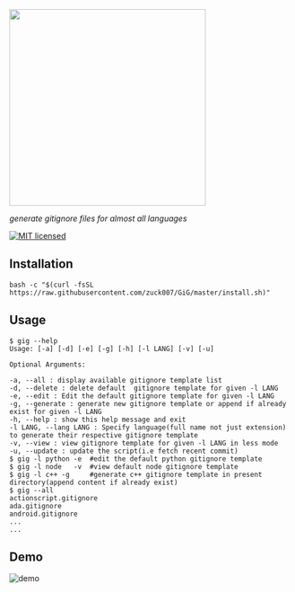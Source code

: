 <img src="http://i.imgur.com/m8wVB00.png?1" width=350>

*generate gitignore files for almost all languages*

[![MIT licensed](https://img.shields.io/badge/license-MIT-blue.svg)](https://raw.githubusercontent.com/zuck007/GiG/master/LICENSE)

## Installation
```
bash -c "$(curl -fsSL https://raw.githubusercontent.com/zuck007/GiG/master/install.sh)"
```
## Usage
```
$ gig --help
Usage: [-a] [-d] [-e] [-g] [-h] [-l LANG] [-v] [-u]

Optional Arguments:

-a, --all : display available gitignore template list
-d, --delete : delete default  gitignore template for given -l LANG
-e, --edit : Edit the default gitignore template for given -l LANG
-g, --generate : generate new gitignore template or append if already exist for given -l LANG
-h, --help : show this help message and exit
-l LANG, --lang LANG : Specify language(full name not just extension) to generate their respective gitignore template
-v, --view : view gitignore template for given -l LANG in less mode
-u, --update : update the script(i.e fetch recent commit)
$ gig -l python -e  #edit the default python gitignore template
$ gig -l node   -v  #view default node gitignore template
$ gig -l c++ -g     #generate c++ gitignore template in present directory(append content if already exist)    
$ gig --all
actionscript.gitignore
ada.gitignore          
android.gitignore
...
...
```
## Demo
![demo](https://i.imgur.com/sit2gOJ.gif)
